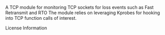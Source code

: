 A TCP module for monitoring TCP sockets for loss events such as Fast Retransmit and RTO
The module relies on leveraging Kprobes for hooking into TCP function calls of interest.

License Information
